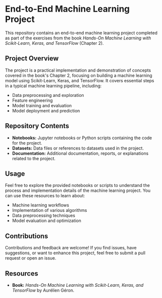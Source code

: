 # End-to-End Machine Learning Project

This repository contains an end-to-end machine learning project completed as part of the exercises from the book *Hands-On Machine Learning with Scikit-Learn, Keras, and TensorFlow* (Chapter 2).

## Project Overview

The project is a practical implementation and demonstration of concepts covered in the book's Chapter 2, focusing on building a machine learning model using Scikit-Learn, Keras, and TensorFlow. It covers essential steps in a typical machine learning pipeline, including:

- Data preprocessing and exploration
- Feature engineering
- Model training and evaluation
- Model deployment and prediction

## Repository Contents

- **Notebooks:** Jupyter notebooks or Python scripts containing the code for the project.
- **Datasets:** Data files or references to datasets used in the project.
- **Documentation:** Additional documentation, reports, or explanations related to the project.

## Usage

Feel free to explore the provided notebooks or scripts to understand the process and implementation details of the machine learning project. You can use these resources to learn about:

- Machine learning workflows
- Implementation of various algorithms
- Data preprocessing techniques
- Model evaluation and optimization

## Contributions

Contributions and feedback are welcome! If you find issues, have suggestions, or want to enhance this project, feel free to submit a pull request or open an issue.

## Resources

- **Book:** *Hands-On Machine Learning with Scikit-Learn, Keras, and TensorFlow* by Aurélien Géron.


